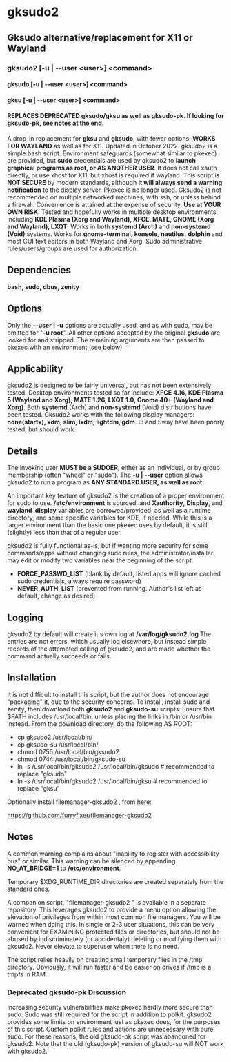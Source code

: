 # gksudo2
## Gksudo alternative/replacement for X11 or Wayland
### gksudo2 [-u | --user \<user\>] \<command\>
#### gksudo [-u | --user \<user\>] \<command\>
#### gksu [-u | --user \<user\>] \<command\>
#### REPLACES DEPRECATED gksudo/gksu as well as gksudo-pk. If looking for gksudo-pk, see notes at the end.
A drop-in replacement for **gksu** and **gksudo**, with fewer options. **WORKS FOR WAYLAND** as well as for X11. Updated in October 2022. gksudo2 is a simple bash script. Environment safeguards (somewhat similar to pkexec) are provided, but **sudo** credentials are used by gksudo2 to **launch graphical programs as root, or AS ANOTHER USER**. It does not call xauth directly, or use xhost for X11, but xhost is required if wayland. This script is **NOT SECURE** by modern standards, although **it will always send a warning notification** to the display server. Pkexec is no longer used. Gksudo2 is not recommended on multiple networked machines, with ssh, or unless behind a firewall. Convenience is attained at the expense of security. **Use at YOUR OWN RISK**. Tested and hopefully works in multiple desktop environments, including **KDE Plasma (Xorg and Wayland), XFCE, MATE, GNOME (Xorg and Wayland), LXQT**. Works in both **systemd (Arch)** and **non-systemd (Void)** systems.  Works for **gnome-terminal**, **konsole**, **nautilus**, **dolphin** and most GUI text editors in both Wayland and Xorg. Sudo administrative rules/users/groups are used for authorization.

## Dependencies
**bash, sudo, dbus, zenity**


## Options
Only the **--user | -u** options are actually used, and as with sudo, may be omitted for "**-u root**".  All other options accepted by the original **gksudo** are looked for and stripped.  The remaining arguments are then passed to pkexec with an environment (see below)

## Applicability
gksudo2 is designed to be fairly universal, but has not been extensively tested. Desktop environments tested so far include:
**XFCE 4.16, KDE Plasma 5 (Wayland and Xorg), MATE 1.26, LXQT 1.0, Gnome 40+ (Wayland and Xorg)**. Both **systemd** (Arch) and **non-systemd** (Void) distributions have been tested. Gksudo2 works with the following display managers: **none(startx), xdm, slim, lxdm, lightdm, gdm**. I3 and Sway have been poorly tested, but should work.

## Details
The invoking user **MUST be a SUDOER**, either as an individual, or by group membership (often "wheel" or "sudo"). The **-u | --user** option allows gksudo2 to run a program as **ANY STANDARD USER, as well as root**.  

An important key feature of gksudo2 is the creation of a proper environment for sudo to use.  **/etc/environment** is sourced, and **Xauthority**, **Display**, and **wayland_display** variables are borrowed/provided, as well as a runtime directory, and some specific variables for KDE, if needed.  While this is a larger environment than the basic one pkexec uses by default, it is still (slightly) less than that of a regular user.  

gksudo2 is fully functional as-is, but if wanting more security for some commands/apps without changing sudo rules, the administrator/installer may edit or modify two variables near the beginning of the script:
- **FORCE_PASSWD_LIST**   (blank by default, listed apps will ignore cached sudo credentials, always require password)
- **NEVER_AUTH_LIST**  (prevented from running. Author's list left as default, change as desired)

## Logging
gksudo2 by default will create it's own log at **/var/log/gksudo2.log**  The entries are not errors, which usually log elsewhere, but instead simple records of the attempted calling of gksudo2, and are made whether the command actually succeeds or fails. 

## Installation
It is not difficult to install this script, but the author does not encourage "packaging" it, due to the security concerns.  To install, install sudo and zenity, then download both **gksudo2** and **gksudo-su** scripts. Ensure that $PATH includes /usr/local/bin, unless placing the links in /bin or /usr/bin instead. From the download directory, do the following AS ROOT:

- cp gksudo2 /usr/local/bin/
- cp gksudo-su /usr/local/bin/
- chmod 0755 /usr/local/bin/gksudo2
- chmod 0744 /usr/local/bin/gksudo-su
- ln -s /usr/local/bin/gksudo2 /usr/local/bin/gksudo   # recommended to replace "gksudo"
- ln -s /usr/local/bin/gksudo2 /usr/local/bin/gksu     # recommended to replace "gksu"

Optionally install filemanager-gksudo2 , from here:

https://github.com/furryfixer/filemanager-gksudo2 
 
## Notes
A common warning complains about "inability to register with accessibility bus" or similar.  This warning can be silenced by appending **NO_AT_BRIDGE=1** to **/etc/environment**.

Temporary $XDG_RUNTIME_DIR directories are created separately from the standard ones.

A companion script, "filemanager-gksudo2 " is available in a separate repository. This leverages gksudo2 to provide a menu option allowing the elevation of privileges from within most common file managers. You will be warned when doing this. In single or 2-3 user situations, this can be very convenient for EXAMINING protected files or directories, but should not be abused by indiscriminately (or accidentaly) deleting or modifying them with gksudo2.  Never elevate to superuser when there is no need.

The script relies heavily on creating small temporary files in the /tmp directory.  Obviously, it will run faster and be easier on drives if /tmp is a tmpfs in RAM.

### Deprecated gksudo-pk Discussion
Increasing security vulnerabilities make pkexec hardly more secure than sudo. Sudo was still required for the script in addition to polkit.  gksudo2 provides some limits on environment just as pkexec does, for the purposes of this script. Custom polkit rules and actions are unnecessary with pure sudo.  For these reasons, the old gksudo-pk script was abandoned for gksudo2.  Note that the old (gksudo-pk) version of gksudo-su will NOT work with gksudo2.
